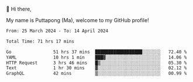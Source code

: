 👋 Hi there,

My name is Puttapong (Ma), welcome to my GitHub profile!

<!--START_SECTION:waka-->

```txt
From: 25 March 2024 - To: 14 April 2024

Total Time: 71 hrs 17 mins

Go                51 hrs 37 mins  ██████████████████░░░░░░░   72.40 %
YAML              10 hrs 1 min    ███▓░░░░░░░░░░░░░░░░░░░░░   14.06 %
HTTP Request      3 hrs 46 mins   █▒░░░░░░░░░░░░░░░░░░░░░░░   05.30 %
Text              1 hr 30 mins    ▓░░░░░░░░░░░░░░░░░░░░░░░░   02.12 %
GraphQL           42 mins         ▒░░░░░░░░░░░░░░░░░░░░░░░░   00.99 %
```

<!--END_SECTION:waka-->
